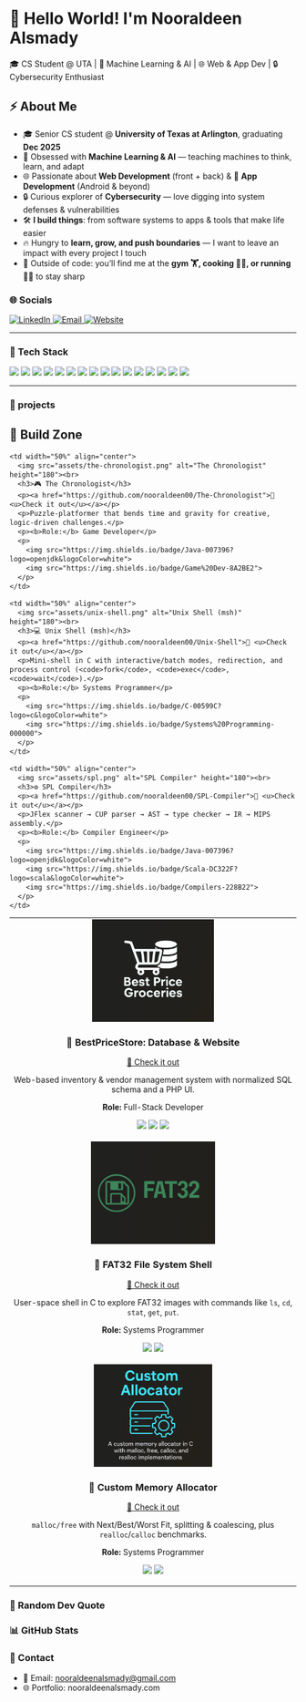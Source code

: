 <!-- Header -->
<h1 align="left">🚀 Hello World! I'm Nooraldeen Alsmady</h1>
🎓 CS Student @ UTA | 🤖 Machine Learning & AI | 🌐 Web & App Dev | 🔒 Cybersecurity Enthusiast  

## ⚡ About Me
- 🎓 Senior CS student @ **University of Texas at Arlington**, graduating **Dec 2025**  
- 🤖 Obsessed with **Machine Learning & AI** — teaching machines to think, learn, and adapt  
- 🌐 Passionate about **Web Development** (front + back) & 📱 **App Development** (Android & beyond)  
- 🔒 Curious explorer of **Cybersecurity** — love digging into system defenses & vulnerabilities  
- 🛠️ **I build things**: from software systems to apps & tools that make life easier  
- 🔥 Hungry to **learn, grow, and push boundaries** — I want to leave an impact with every project I touch  
- 💪 Outside of code: you’ll find me at the **gym 🏋️, cooking 👨‍🍳, or running 🏃‍♂️** to stay sharp  


### 🌐 Socials
<p>
  <a href="https://www.linkedin.com/in/nooraldeen-alsmady-0765a9378" target="_blank">
    <img alt="LinkedIn" src="https://img.shields.io/badge/-LinkedIn-0A66C2?logo=linkedin&logoColor=white&style=for-the-badge">
  </a>
  <a href="mailto:nooraldeenalsmady@gmail.com">
    <img alt="Email" src="https://img.shields.io/badge/-Email-D14836?logo=gmail&logoColor=white&style=for-the-badge">
  </a>
  <a href="https://nooraldeenalsmady.com">
    <img alt="Website" src="https://img.shields.io/badge/-Website-000000?logo=vercel&logoColor=white&style=for-the-badge">
  </a>
</p>

---

### 🧰 Tech Stack
<p>
  <img src="https://img.shields.io/badge/C-00599C?logo=c&logoColor=white">
  <img src="https://img.shields.io/badge/C++-00599C?logo=cplusplus&logoColor=white">
  <img src="https://img.shields.io/badge/Java-007396?logo=openjdk&logoColor=white">
  <img src="https://img.shields.io/badge/JavaScript-F7DF1E?logo=javascript&logoColor=black">
  <img src="https://img.shields.io/badge/Python-3776AB?logo=python&logoColor=white">
  <img src="https://img.shields.io/badge/MySQL-4479A1?logo=mysql&logoColor=white">
  <img src="https://img.shields.io/badge/Oracle-F80000?logo=oracle&logoColor=white">
  <img src="https://img.shields.io/badge/AWS-232F3E?logo=amazonaws&logoColor=white">
  <img src="https://img.shields.io/badge/Azure-0078D4?logo=microsoftazure&logoColor=white">
  <img src="https://img.shields.io/badge/Git-F05032?logo=git&logoColor=white">
  <img src="https://img.shields.io/badge/GitHub-181717?logo=github&logoColor=white">
  <img src="https://img.shields.io/badge/NumPy-013243?logo=numpy&logoColor=white">
  <img src="https://img.shields.io/badge/Pandas-150458?logo=pandas&logoColor=white">
  <img src="https://img.shields.io/badge/scikit--learn-F7931E?logo=scikitlearn&logoColor=white">
  <img src="https://img.shields.io/badge/HTML5-E34F26?logo=html5&logoColor=white">
  <img src="https://img.shields.io/badge/Kotlin-7F52FF?logo=kotlin&logoColor=white">
</p>

---

### 🚀 projects

## 🚀 Build Zone

<table>
  <!-- Row 1 -->
  <tr>
    <td width="50%" align="center">
      <img src="assets/store-logo.png" alt="BestPrice Store" height="180"><br>
      <h3>🛒 BestPriceStore: Database & Website</h3>
      <p><a href="https://github.com/nooraldeen00/Best-Price-Groceries">🔗 <u>Check it out</u></a></p>
      <p>Web-based inventory & vendor management system with normalized SQL schema and a PHP UI.</p>
      <p><b>Role:</b> Full-Stack Developer</p>
      <p>
        <img src="https://img.shields.io/badge/MySQL-4479A1?logo=mysql&logoColor=white">
        <img src="https://img.shields.io/badge/PHP-777BB4?logo=php&logoColor=white">
        <img src="https://img.shields.io/badge/SQL-CC2927?logo=microsoftsqlserver&logoColor=white">
      </p>
    </td>

    <td width="50%" align="center">
      <img src="assets/the-chronologist.png" alt="The Chronologist" height="180"><br>
      <h3>🎮 The Chronologist</h3>
      <p><a href="https://github.com/nooraldeen00/The-Chronologist">🔗 <u>Check it out</u></a></p>
      <p>Puzzle-platformer that bends time and gravity for creative, logic-driven challenges.</p>
      <p><b>Role:</b> Game Developer</p>
      <p>
        <img src="https://img.shields.io/badge/Java-007396?logo=openjdk&logoColor=white">
        <img src="https://img.shields.io/badge/Game%20Dev-8A2BE2">
      </p>
    </td>
  </tr>

  <!-- Row 2 -->
  <tr>
    <td width="50%" align="center">
      <img src="assets/FAT32.png" alt="FAT32 File System" height="180"><br>
      <h3>📂 FAT32 File System Shell</h3>
      <p><a href="https://github.com/nooraldeen00/FAT32">🔗 <u>Check it out</u></a></p>
      <p>User-space shell in C to explore FAT32 images with commands like <code>ls</code>, <code>cd</code>, <code>stat</code>, <code>get</code>, <code>put</code>.</p>
      <p><b>Role:</b> Systems Programmer</p>
      <p>
        <img src="https://img.shields.io/badge/C-00599C?logo=c&logoColor=white">
        <img src="https://img.shields.io/badge/File%20Systems-808080">
      </p>
    </td>

    <td width="50%" align="center">
      <img src="assets/unix-shell.png" alt="Unix Shell (msh)" height="180"><br>
      <h3>💻 Unix Shell (msh)</h3>
      <p><a href="https://github.com/nooraldeen00/Unix-Shell">🔗 <u>Check it out</u></a></p>
      <p>Mini-shell in C with interactive/batch modes, redirection, and process control (<code>fork</code>, <code>exec</code>, <code>wait</code>).</p>
      <p><b>Role:</b> Systems Programmer</p>
      <p>
        <img src="https://img.shields.io/badge/C-00599C?logo=c&logoColor=white">
        <img src="https://img.shields.io/badge/Systems%20Programming-000000">
      </p>
    </td>
  </tr>

  <!-- Row 3 -->
  <tr>
    <td width="50%" align="center">
      <img src="assets/Custom-Allocator.png" alt="Custom Allocator" height="180"><br>
      <h3>🧠 Custom Memory Allocator</h3>
      <p><a href="https://github.com/nooraldeen00/Custom-Allocator">🔗 <u>Check it out</u></a></p>
      <p><code>malloc/free</code> with Next/Best/Worst Fit, splitting & coalescing, plus <code>realloc</code>/<code>calloc</code> benchmarks.</p>
      <p><b>Role:</b> Systems Programmer</p>
      <p>
        <img src="https://img.shields.io/badge/C-00599C?logo=c&logoColor=white">
        <img src="https://img.shields.io/badge/Memory%20Management-FF4500">
      </p>
    </td>

    <td width="50%" align="center">
      <img src="assets/spl.png" alt="SPL Compiler" height="180"><br>
      <h3>⚙️ SPL Compiler</h3>
      <p><a href="https://github.com/nooraldeen00/SPL-Compiler">🔗 <u>Check it out</u></a></p>
      <p>JFlex scanner → CUP parser → AST → type checker → IR → MIPS assembly.</p>
      <p><b>Role:</b> Compiler Engineer</p>
      <p>
        <img src="https://img.shields.io/badge/Java-007396?logo=openjdk&logoColor=white">
        <img src="https://img.shields.io/badge/Scala-DC322F?logo=scala&logoColor=white">
        <img src="https://img.shields.io/badge/Compilers-228B22">
      </p>
    </td>
  </tr>
</table>


### 🧠 Random Dev Quote


### 📊 GitHub Stats



### 📝 Contact
- 📧 Email: nooraldeenalsmady@gmail.com  
- 🌐 Portfolio: nooraldeenalsmady.com  

